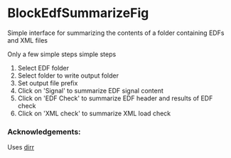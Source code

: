 BlockEdfSummarizeFig
====================

Simple interface for summarizing the contents of a folder containing EDFs and XML files

Only a few simple steps simple steps

1. Select EDF folder
2. Select folder to write output folder
3. Set output file prefix
4. Click on 'Signal' to summarize EDF signal content
5. Click on 'EDF Check' to summarize EDF header and results of EDF check
6. Click on 'XML check' to summarize XML load check


### Acknowledgements:

Uses [dirr](http://www.mathworks.com/matlabcentral/fileexchange/8682-dirr--find-files-recursively-filtering-name--date-or-bytes-)
